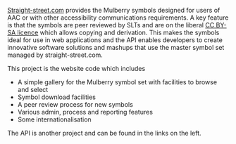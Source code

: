 <a href='http://straight-street.com'>Straight-street.com</a> provides the Mulberry symbols designed for users of AAC or with other accessibility communications requirements. A key feature is that the symbols are peer reviewed by SLTs and are on the liberal <a href='http://creativecommons.org/licenses/by-sa/2.0/uk/'>CC BY-SA licence</a> which allows copying and derivation. This makes the symbols ideal for use in web applications and the  API enables developers to create innovative software solutions and mashups that use the master symbol set managed by straight-street.com.

This project is the website code which includes
  * A simple gallery for the Mulberry symbol set with facilities to browse and select
  * Symbol download facilities
  * A peer review process for new symbols
  * Various admin, process and reporting features
  * Some internationalisation

The API is another project and can be found in the links on the left.